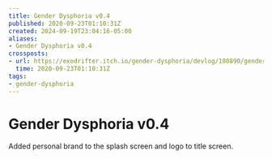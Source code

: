 ```yaml
---
title: Gender Dysphoria v0.4
published: 2020-09-23T01:10:31Z
created: 2024-09-19T23:04:16-05:00
aliases:
- Gender Dysphoria v0.4
crossposts:
- url: https://exodrifter.itch.io/gender-dysphoria/devlog/180890/gender-dysphoria-v04-released
  time: 2020-09-23T01:10:31Z
tags:
- gender-dysphoria
---
```


# Gender Dysphoria v0.4

Added personal brand to the splash screen and logo to title screen.
